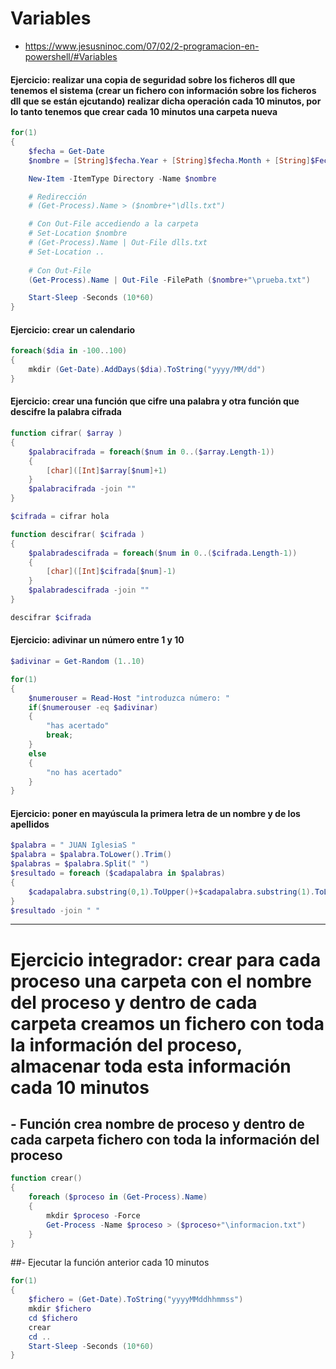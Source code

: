 # Variables
* https://www.jesusninoc.com/07/02/2-programacion-en-powershell/#Variables

#### Ejercicio: realizar una copia de seguridad sobre los ficheros dll que tenemos el sistema (crear un fichero con información sobre los ficheros dll que se están ejcutando) realizar dicha operación cada 10 minutos, por lo tanto tenemos que crear cada 10 minutos una carpeta nueva
```PowerShell
for(1)
{
    $fecha = Get-Date
    $nombre = [String]$fecha.Year + [String]$fecha.Month + [String]$Fecha.Day + "-" + [String]$fecha.Hour + [String]$fecha.Minute + [String]$fecha.Second

    New-Item -ItemType Directory -Name $nombre

    # Redirección
    # (Get-Process).Name > ($nombre+"\dlls.txt")

    # Con Out-File accediendo a la carpeta
    # Set-Location $nombre
    # (Get-Process).Name | Out-File dlls.txt
    # Set-Location ..
    
    # Con Out-File
    (Get-Process).Name | Out-File -FilePath ($nombre+"\prueba.txt")

    Start-Sleep -Seconds (10*60)
}
```

#### Ejercicio: crear un calendario
```PowerShell
foreach($dia in -100..100)
{
    mkdir (Get-Date).AddDays($dia).ToString("yyyy/MM/dd")
}
```

#### Ejercicio: crear una función que cifre una palabra y otra función que descifre la palabra cifrada
```PowerShell
function cifrar( $array )
{
    $palabracifrada = foreach($num in 0..($array.Length-1))
    {
        [char]([Int]$array[$num]+1)
    }
    $palabracifrada -join ""
}

$cifrada = cifrar hola

function descifrar( $cifrada )
{
    $palabradescifrada = foreach($num in 0..($cifrada.Length-1))
    {
        [char]([Int]$cifrada[$num]-1)
    }
    $palabradescifrada -join ""
}

descifrar $cifrada
```

#### Ejercicio: adivinar un número entre 1 y 10
``` PowerShell
$adivinar = Get-Random (1..10)

for(1)
{
    $numerouser = Read-Host "introduzca número: "
    if($numerouser -eq $adivinar)
    {
        "has acertado"
        break;
    }
    else
    {
        "no has acertado"
    }
}
```

#### Ejercicio: poner en mayúscula la primera letra de un nombre y de los apellidos
``` PowerShell
$palabra = " JUAN IglesiaS "
$palabra = $palabra.ToLower().Trim()
$palabras = $palabra.Split(" ")
$resultado = foreach ($cadapalabra in $palabras)
{
    $cadapalabra.substring(0,1).ToUpper()+$cadapalabra.substring(1).ToLower()
}
$resultado -join " "
```

----------------

# Ejercicio integrador: crear para cada proceso una carpeta con el nombre del proceso y dentro de cada carpeta creamos un fichero con toda la información del proceso, almacenar toda esta información cada 10 minutos

## - Función crea nombre de proceso y dentro de cada carpeta fichero con toda la información del proceso
``` PowerShell
function crear()
{
    foreach ($proceso in (Get-Process).Name)
    {
        mkdir $proceso -Force
        Get-Process -Name $proceso > ($proceso+"\informacion.txt")
    }
}
```

##- Ejecutar la función anterior cada 10 minutos
``` PowerShell
for(1)
{
    $fichero = (Get-Date).ToString("yyyyMMddhhmmss")
    mkdir $fichero
    cd $fichero
    crear
    cd ..
    Start-Sleep -Seconds (10*60)
}
```
